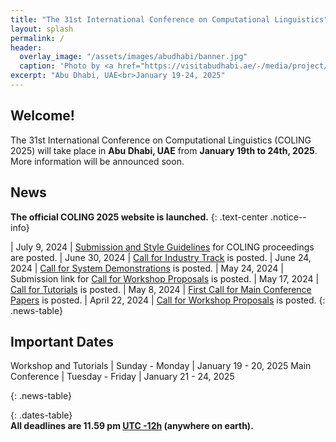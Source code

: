 ```yaml
---
title: "The 31st International Conference on Computational Linguistics"
layout: splash
permalink: /
header:
  overlay_image: "/assets/images/abudhabi/banner.jpg"
  caption: 'Photo by <a href="https://visitabudhabi.ae/-/media/project/vad/homepage/november-2023/regions-map/admap-dsk-1-19-12.jpg">VisitAbuDhabi</a>'
excerpt: "Abu Dhabi, UAE<br>January 19-24, 2025"
---
```


## Welcome!

The 31st International Conference on Computational Linguistics (COLING 2025) will take place in **Abu Dhabi, UAE** from **January 19th to 24th, 2025**.
More information will be announced soon.

## News

**The official COLING 2025 website is launched.**
{: .text-center .notice--info}

<style>
.news-table { font-size: .9em; table-layout: fixed; }
.news-table tr td:nth-child(1) { font-weight: bold; width: 10em; }
</style>
| July 9, 2024 | [Submission and Style Guidelines](/calls/submission_guidlines/) for COLING proceedings are posted.
| June 30, 2024 | [Call for Industry Track](/calls/industry_track/) is posted.
| June 24, 2024 | [Call for System Demonstrations](/calls/system_demonstrations/) is posted.
| May 24, 2024 | Submission link for [Call for Workshop Proposals](/calls/workshop_proposals) is posted.
| May 17, 2024 | [Call for Tutorials](/calls/tutorials) is posted.
| May 8, 2024 | [First Call for Main Conference Papers](/calls/main_conference_papers) is posted.
| April 22, 2024 | [Call for Workshop Proposals](/calls/workshop_proposals) is posted.
{: .news-table}

## Important Dates

Workshop and Tutorials | Sunday - Monday | January 19 - 20, 2025
Main Conference | Tuesday - Friday | January 21 - 24, 2025

{: .news-table}

<style>
.dates-table { font-size: .9em; }
.dates-table tr td:nth-child(1) { width: 55%; }
.dates-table tr td:nth-child(2) { width: 25%; }
.dates-table del { color: #888; }
</style>


{: .dates-table}
<br>
<b>All deadlines are 11.59 pm <a target="_blank" href="https://www.timeanddate.com/time/zone/timezone/utc-12">UTC -12h</a> (anywhere on earth).</b>
